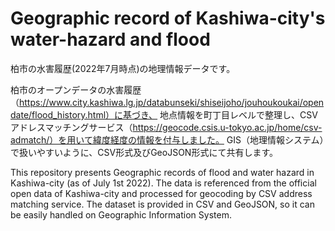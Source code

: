 # Geographic record of Kashiwa-city's water-hazard and flood
柏市の水害履歴(2022年7月時点)の地理情報データです。

柏市のオープンデータの水害履歴（https://www.city.kashiwa.lg.jp/databunseki/shiseijoho/jouhoukoukai/opendate/flood_history.html）に基づき、
地点情報を町丁目レベルで整理し、CSVアドレスマッチングサービス（https://geocode.csis.u-tokyo.ac.jp/home/csv-admatch/）を用いて緯度経度の情報を付与しました。
GIS（地理情報システム）で扱いやすいように、CSV形式及びGeoJSON形式にて共有します。

This repository presents Geographic records of flood and water hazard in Kashiwa-city (as of July 1st 2022).
The data is referenced from the official open data of Kashiwa-city and processed for geocoding by CSV address matching service.
The dataset is provided in CSV and GeoJSON, so it can be easily handled on Geographic Information System.
